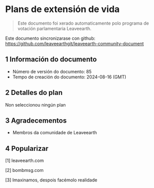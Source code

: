 # Plans de extensión de vida

>Este documento foi xerado automaticamente polo programa de votación parlamentaria Leaveearth.

Este documento sincronizarase con github: https://github.com/leaveearthgit/leaveearth-community-document

## 1 Información do documento

- Número de versión do documento: 85
- Tempo de creación do documento: 2024-08-16 (GMT)

## 2 Detalles do plan

Non seleccionou ningún plan

## 3 Agradecementos
* Membros da comunidade de Leaveearth

## 4 Popularizar
[1] leaveearth.com

[2] bombmsg.com

[3] Imaxinamos, despois facémolo realidade